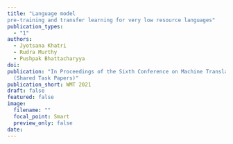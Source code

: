 ```yaml
---
title: "Language model
pre-training and transfer learning for very low resource languages"
publication_types:
  - "1"
authors:
  - Jyotsana Khatri
  - Rudra Murthy
  - Pushpak Bhattacharyya
doi:
publication: "In Proceedings of the Sixth Conference on Machine Translation
  (Shared Task Papers)"
publication_short: WMT 2021
draft: false
featured: false
image:
  filename: ""
  focal_point: Smart
  preview_only: false
date:
---
```

